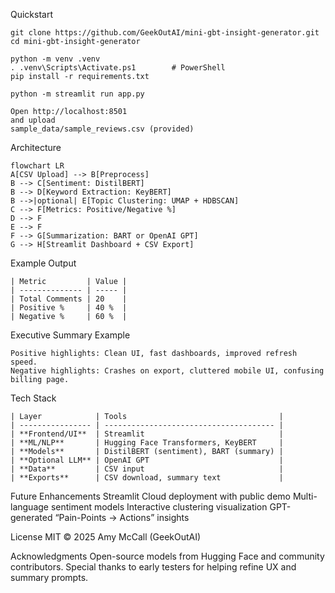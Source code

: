 Quickstart

	git clone https://github.com/GeekOutAI/mini-gbt-insight-generator.git
	cd mini-gbt-insight-generator

	python -m venv .venv
	. .venv\Scripts\Activate.ps1        # PowerShell
	pip install -r requirements.txt

	python -m streamlit run app.py

	Open http://localhost:8501
	and upload
	sample_data/sample_reviews.csv (provided)

Architecture

	flowchart LR
	A[CSV Upload] --> B[Preprocess]
	B --> C[Sentiment: DistilBERT]
	B --> D[Keyword Extraction: KeyBERT]
	B -->|optional| E[Topic Clustering: UMAP + HDBSCAN]
	C --> F[Metrics: Positive/Negative %]
	D --> F
	E --> F
	F --> G[Summarization: BART or OpenAI GPT]
	G --> H[Streamlit Dashboard + CSV Export]

Example Output

	| Metric         | Value |
	| -------------- | ----- |
	| Total Comments | 20    |
	| Positive %     | 40 %  |
	| Negative %     | 60 %  |

Executive Summary Example

	Positive highlights: Clean UI, fast dashboards, improved refresh speed.
	Negative highlights: Crashes on export, cluttered mobile UI, confusing billing page.
	
Tech Stack

	| Layer            | Tools                                  |
	| ---------------- | -------------------------------------- |
	| **Frontend/UI**  | Streamlit                              |
	| **ML/NLP**       | Hugging Face Transformers, KeyBERT     |
	| **Models**       | DistilBERT (sentiment), BART (summary) |
	| **Optional LLM** | OpenAI GPT                             |
	| **Data**         | CSV input                              |
	| **Exports**      | CSV download, summary text             |

Future Enhancements
	 Streamlit Cloud deployment with public demo
	 Multi-language sentiment models
	 Interactive clustering visualization
	 GPT-generated “Pain-Points → Actions” insights

License
	MIT © 2025 Amy McCall (GeekOutAI)

Acknowledgments
	Open-source models from Hugging Face and community contributors.
	Special thanks to early testers for helping refine UX and summary prompts.

